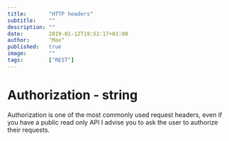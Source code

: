 ```yaml
---
title:       "HTTP headers"
subtitle:    ""
description: ""
date:        2019-01-12T19:52:17+01:00
author:      "Max"
published:   true
image:       ""
tags:        ["REST"]
---
```


# Authorization - string

Authorization is one of the most commonly used request headers, even if you have a public read only API I advise you to ask the user to authorize their requests.
